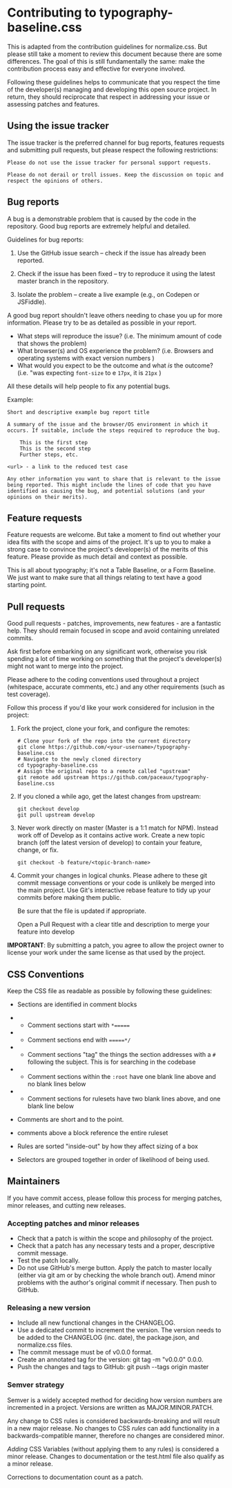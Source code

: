 # Contributing to typography-baseline.css

This is adapted from the contribution guidelines for normalize.css. But please still take a moment to review this document because there are some differences. The goal of this is still fundamentally the same: make the contribution process easy and effective for everyone involved.

Following these guidelines helps to communicate that you respect the time of the developer(s) managing and developing this open source project. In return, they should reciprocate that respect in addressing your issue or assessing patches and features.

## Using the issue tracker

The issue tracker is the preferred channel for bug reports, features requests and submitting pull requests, but please respect the following restrictions:

    Please do not use the issue tracker for personal support requests.

    Please do not derail or troll issues. Keep the discussion on topic and respect the opinions of others.

## Bug reports

A bug is a demonstrable problem that is caused by the code in the repository. Good bug reports are extremely helpful and detailed. 

Guidelines for bug reports:

1. Use the GitHub issue search – check if the issue has already been reported.

2. Check if the issue has been fixed – try to reproduce it using the latest master branch in the repository.

3. Isolate the problem – create a live example (e.g., on Codepen or JSFiddle). 

A good bug report shouldn't leave others needing to chase you up for more information. Please try to be as detailed as possible in your report. 

* What steps will reproduce the issue? (i.e. The minimum amount of code that shows the problem)
* What browser(s) and OS experience the problem? (i.e. Browsers and operating systems with exact version numbers )
* What would you expect to be the outcome and what _is_ the outcome? (i.e. "was expecting `font-size` to e `17px`, it is `21px` )

All these details will help people to fix any potential bugs.

Example:

    Short and descriptive example bug report title

    A summary of the issue and the browser/OS environment in which it occurs. If suitable, include the steps required to reproduce the bug.

        This is the first step
        This is the second step
        Further steps, etc.

    <url> - a link to the reduced test case

    Any other information you want to share that is relevant to the issue being reported. This might include the lines of code that you have identified as causing the bug, and potential solutions (and your opinions on their merits).

## Feature requests

Feature requests are welcome. But take a moment to find out whether your idea fits with the scope and aims of the project. It's up to you to make a strong case to convince the project's developer(s) of the merits of this feature. Please provide as much detail and context as possible.

This is all about typography; it's not a Table Baseline, or a Form Baseline. We just want to make sure that all things relating to text have a good starting point. 

## Pull requests

Good pull requests - patches, improvements, new features - are a fantastic help. They should remain focused in scope and avoid containing unrelated commits.

Ask first before embarking on any significant work, otherwise you risk spending a lot of time working on something that the project's developer(s) might not want to merge into the project.

Please adhere to the coding conventions used throughout a project (whitespace, accurate comments, etc.) and any other requirements (such as test coverage).

Follow this process if you'd like your work considered for inclusion in the project:

1. Fork the project, clone your fork, and configure the remotes:

    ```
    # Clone your fork of the repo into the current directory
    git clone https://github.com/<your-username>/typography-baseline.css
    # Navigate to the newly cloned directory
    cd typography-baseline.css
    # Assign the original repo to a remote called "upstream"
    git remote add upstream https://github.com/paceaux/typography-baseline.css
    ```

2. If you cloned a while ago, get the latest changes from upstream:

    ```
    git checkout develop
    git pull upstream develop
    ```

3. Never work directly on master (Master is a 1:1 match for NPM). Instead work off of Develop as it contains active work.   Create a new topic branch (off the latest version of develop) to contain your feature, change, or fix. 

    ```
    git checkout -b feature/<topic-branch-name>
    ```


4. Commit your changes in logical chunks. Please adhere to these git commit message conventions or your code is unlikely be merged into the main project. Use Git's interactive rebase feature to tidy up your commits before making them public.

    Be sure that the file is updated if appropriate. 

    Open a Pull Request with a clear title and description to merge your feature into develop

**IMPORTANT**: By submitting a patch, you agree to allow the project owner to license your work under the same license as that used by the project.

## CSS Conventions

Keep the CSS file as readable as possible by following these guidelines:

* Sections are identified in comment blocks
* * Comment sections start with `*=====`
* * Comment sections end with `=====*/`
* * Comment sections "tag" the things the section addresses with a `#` following the subject. This is for searching in the codebase
* * Comment sections within the `:root` have one blank line above and no blank lines below
* * Comment sections for rulesets have two blank lines above, and one blank line below

* Comments are short and to the point.
* comments above a block reference the entire ruleset
* Rules are sorted "inside-out" by how they affect sizing of a box
* Selectors are grouped together in order of likelihood of being used. 


## Maintainers

If you have commit access, please follow this process for merging patches, minor releases, and cutting new releases.

### Accepting patches and minor releases

* Check that a patch is within the scope and philosophy of the project.
* Check that a patch has any necessary tests and a proper, descriptive commit message.
* Test the patch locally.
* Do not use GitHub's merge button. Apply the patch to master locally (either via git am or by checking the whole branch out). Amend minor problems with the author's original commit if necessary. Then push to GitHub.

### Releasing a new version

* Include all new functional changes in the CHANGELOG.
* Use a dedicated commit to increment the version. The version needs to be added to the CHANGELOG (inc. date), the package.json, and normalize.css files.
* The commit message must be of v0.0.0 format.
* Create an annotated tag for the version: git tag -m "v0.0.0" 0.0.0.
* Push the changes and tags to GitHub: git push --tags origin master

### Semver strategy

Semver is a widely accepted method for deciding how version numbers are incremented in a project. Versions are written as MAJOR.MINOR.PATCH.

Any change to CSS rules is considered backwards-breaking and will result in a new major release. No changes to CSS _rules_ can add functionality in a backwards-compatible manner, therefore no changes are considered minor. 

_Adding_ CSS Variables (without applying them to any rules) is considered a minor release. Changes to documentation or the test.html file also qualify as a minor release. 

Corrections to documentation count as a patch. 
